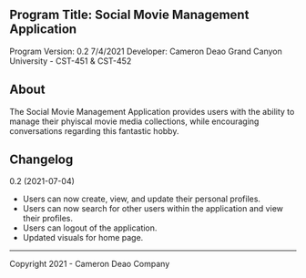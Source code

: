 Program Title: Social Movie Management Application
------------------------------------------------------------------

Program Version: 0.2 7/4/2021
Developer: Cameron Deao
Grand Canyon University - CST-451 & CST-452


About
------------------------------------------------------------------
The Social Movie Management Application provides
users with the ability to manage their phyiscal
movie media collections, while encouraging
conversations regarding this fantastic hobby.


Changelog
------------------------------------------------------------------
0.2 (2021-07-04)
- Users can now create, view, and update their personal profiles.
- Users can now search for other users within the application and
  view their profiles.
- Users can logout of the application.
- Updated visuals for home page.

------------------------------------------------------------------

Copyright 2021 - Cameron Deao Company